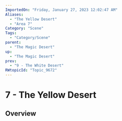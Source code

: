 ```yaml
---
ImportedOn: "Friday, January 27, 2023 12:02:47 AM"
Aliases:
  - "The Yellow Desert"
  - "Area 7"
Category: "Scene"
Tags:
  - "Category/Scene"
parent:
  - "The Magic Desert"
up:
  - "The Magic Desert"
prev:
  - "9 - The White Desert"
RWtopicId: "Topic_9672"
---
```

# 7 - The Yellow Desert
## Overview

